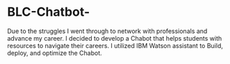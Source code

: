 # BLC-Chatbot-
Due to the struggles I went through to network with professionals and advance my career. I decided to develop a Chabot that helps students with resources to navigate their careers. I utilized IBM Watson assistant to Build, deploy, and optimize the Chabot.
